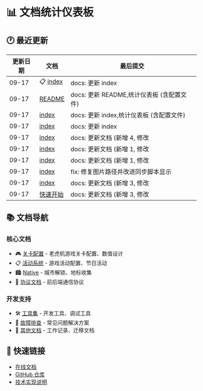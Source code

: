 # 📊 文档统计仪表板

## 🕐 最近更新

| 更新日期 | 文档 | 最后提交 |
|----------|------|----------|
| 09-17 | 📋 [index](/活动/index.md) | docs: 更新 index |
| 09-17 | [README](/README.md) | docs: 更新 README,统计仪表板 (含配置文件) |
| 09-17 | [index](/index.md) | docs: 更新 index,统计仪表板 (含配置文件) |
| 09-17 | [index](/index.md) | docs: 更新 index |
| 09-17 | [index](/index.md) | docs: 更新文档 (新增        4, 修改    |
| 09-17 | [index](/index.md) | docs: 更新文档 (新增        1, 修改    |
| 09-17 | [index](/index.md) | docs: 更新文档 (新增        1, 修改    |
| 09-17 | [index](/index.md) | fix: 修复图片路径并改进同步脚本显示 |
| 09-17 | [index](/index.md) | docs: 更新文档 (新增        3, 修改    |
| 09-17 | [快速开始](/其他/隐藏/快速开始.md) | docs: 更新文档 (新增        3, 修改    |

## 📚 文档导航

### 核心文档
- 🎮 [关卡配置](/关卡/) - 老虎机游戏关卡配置、数值设计
- 📋 [活动系统](/活动/) - 游戏活动配置、节日活动
- 🏙️ [Native](/native/) - 城市解锁、地标收集
- 🔌 [协议文档](/协议/) - 前后端通信协议

### 开发支持
- 🛠️ [工具集](/工具/) - 开发工具、调试工具
- 🔧 [故障排查](/故障排查/) - 常见问题解决方案
- 📝 [其他文档](/其他/) - 工作记录、迁移文档

## 🔗 快速链接

- [在线文档](https://zhaoheng666.github.io/WTC-Docs/)
- [GitHub 仓库](https://github.com/zhaoheng666/WTC-Docs)
- [技术实现说明](/README)

<Dashboard />
